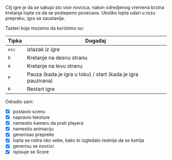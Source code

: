 


Cilj igre je da se sakupi sto vise novcica, nakon odredjenog vremena brzina kretanja
lopte ce da se postepeno povecava. Ukoliko lopta udari u rozu prepreku, igra se zaustavlja.

Tasteri koje mozemo da koristimo su:

Tipka | Događaj
----- | ------
<kbd>esc</kbd> | izlazak iz igre
<kbd>D</kbd>   | Kretanje na desnu stranu
<kbd>A</kbd>   | Kretanje na levu stranu
<kbd>P</kbd>   | Pauza (kada je igra u toku) / start (kada je igra pauzirana)
<kbd>R</kbd>   | Restart igre


Odradio sam:
- [x] postavio scenu
- [x] napravio teksture
- [x] namestio kameru da prati playera
- [x] namestio animaciju
- [x] generisao prepreke
- [x] lopta se rotira oko sebe, kako bi izgledalo realnije da se kotrlja
- [x] generisu se novcici
- [x] ispisuje se Score